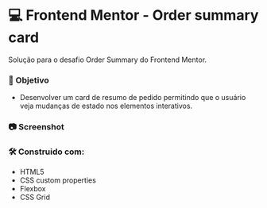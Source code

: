 # 💻 Frontend Mentor - Order summary card 
Solução para o desafio Order Summary do Frontend Mentor.
### 🎯 Objetivo
* Desenvolver um card de resumo de pedido permitindo que o usuário veja mudanças de estado nos elementos interativos.

### 📷 Screenshot

### 🛠 Construido com:
* HTML5
* CSS custom properties
* Flexbox
* CSS Grid
